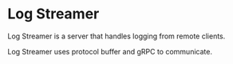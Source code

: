# Log Streamer

Log Streamer is a server that handles logging from remote clients.

Log Streamer uses protocol buffer and gRPC to communicate.
